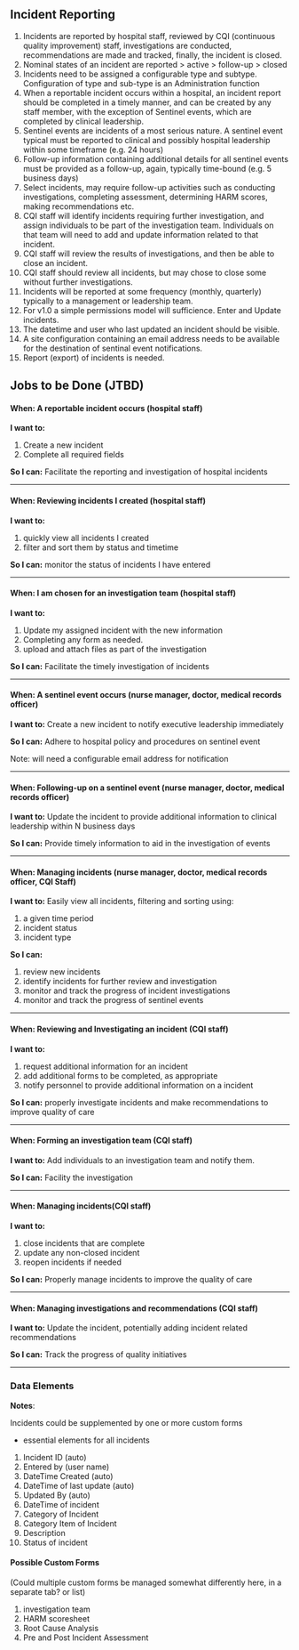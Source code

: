 ## Incident Reporting

1. Incidents are reported by hospital staff, reviewed by CQI (continuous quality improvement) staff, investigations are conducted, recommendations are made and tracked, finally, the incident is closed. 
2. Nominal states of an incident are reported > active > follow-up > closed 
3. Incidents need to be assigned a configurable type and subtype.  Configuration of type and sub-type is an Administration function
4. When a reportable incident occurs within a hospital, an incident report should be completed in a timely manner, and can be created by any staff member, with the exception of Sentinel events, which are completed by clinical leadership.  
5. Sentinel events are incidents of a most serious nature.  A sentinel event typical must be reported to clinical and possibly hospital leadership within some timeframe (e.g. 24 hours)  
6. Follow-up information containing additional details for all sentinel events must be provided as a follow-up, again, typically time-bound (e.g. 5 business days)  
7. Select incidents, may require follow-up activities such as conducting investigations, completing assessment, determining HARM scores, making recommendations etc.    
8. CQI staff will identify incidents requiring further investigation, and assign individuals to be part of the investigation team.  Individuals on that team will need to add and update information related to that incident.  
9. CQI staff will review the results of investigations, and then be able to close an incident.  
10. CQI staff should review all incidents, but may chose to close some without further investigations.  
11. Incidents will be reported at some frequency (monthly, quarterly) typically to a management or leadership team.
12. For v1.0 a simple permissions model will sufficience.  Enter and Update incidents.  
13. The datetime and user who last updated an incident should be visible. 
14. A site configuration containing an email address needs to be available for the destination of sentinal event notifications. 
15. Report (export) of incidents is needed.   




## Jobs to be Done (JTBD)


#### When: A reportable incident occurs  (hospital staff)

**I want to:**  
 
1. Create a new incident  
2. Complete all required fields
 
**So I can:** Facilitate the reporting and investigation of hospital incidents

*** 
 
#### When: Reviewing incidents I created  (hospital staff) 

**I want to:**
   
1. quickly view all incidents I created  
2. filter and sort them by status and timetime


**So I can:** monitor the status of incidents I have entered

***
 
#### When: I am chosen for an investigation team  (hospital staff) 

**I want to:**
   
1. Update my assigned incident with the new information
2. Completing any form as needed.
3. upload and attach files as part of the investigation

**So I can:** Facilitate the timely investigation of incidents

*** 

#### When: A sentinel event occurs (nurse manager, doctor, medical records officer)

**I want to:**  Create a new incident to notify executive leadership immediately 
 
**So I can:** Adhere to hospital policy and procedures on sentinel event

Note:  will need a configurable email address for notification
 
*** 

#### When: Following-up on a sentinel event  (nurse manager, doctor, medical records officer) 

**I want to:**  Update the incident to provide additional information to clinical leadership within N business days

**So I can:** Provide timely information to aid in the investigation of events


***
 
#### When: Managing incidents (nurse manager, doctor, medical records officer, CQI Staff) 

**I want to:** Easily view all incidents, filtering and sorting using:

1. a given time period
2. incident status
3. incident type 

**So I can:**

1. review new incidents
2. identify incidents for further review and investigation
3. monitor and track the progress of incident investigations
4. monitor and track the progress of sentinel events 

*** 

#### When: Reviewing and Investigating an incident (CQI staff)

**I want to:**  

1. request additional information for an incident  
2. add additional forms to be completed, as appropriate
3. notify personnel to provide additional information on a incident
 
**So I can:** properly investigate incidents and make recommendations to improve quality of care

 
*** 

#### When: Forming an investigation team (CQI staff) 

**I want to:**  Add individuals to an investigation team and notify them.

**So I can:** Facility the investigation

***
 

#### When: Managing incidents(CQI staff) 

**I want to:**
 
1. close incidents that are complete  
2. update any non-closed incident  
3. reopen incidents if needed


**So I can:** Properly manage incidents to improve the quality of care

***

#### When: Managing investigations and recommendations (CQI staff) 


**I want to:**  Update the incident, potentially adding incident related recommendations


**So I can:**  Track the progress of quality initiatives



****************************************

### Data Elements

**Notes**: 

Incidents could be supplemented by one or more custom forms

* essential elements for all incidents


1. Incident ID  (auto)
2. Entered by   (user name)
3. DateTime Created   (auto)
4. DateTime of last update   (auto)
5. Updated By  (auto)
6. DateTime of incident
7. Category of Incident
8. Category Item of Incident 
9. Description
10. Status of incident  




#### Possible Custom Forms
 (Could multiple custom forms be managed somewhat differently here, in a separate tab? or list)

1. investigation team
2. HARM scoresheet  
3. Root Cause Analysis  
4. Pre and Post Incident Assessment
